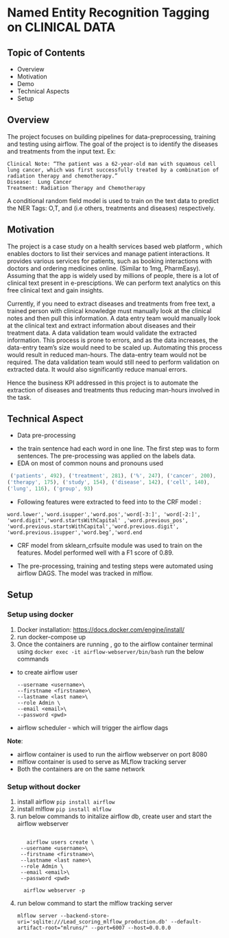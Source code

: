 # Named Entity Recognition Tagging on CLINICAL DATA

## Topic of Contents
* Overview
* Motivation
* Demo
* Technical Aspects
* Setup

## Overview

The project focuses on building pipelines for data-preprocessing, training and testing using airflow. The goal of the project is to identify the diseases and treatments 
from the input text. Ex:

```
Clinical Note: “The patient was a 62-year-old man with squamous cell lung cancer, which was first successfully treated by a combination of radiation therapy and chemotherapy.”
Disease:  Lung Cancer
Treatment: Radiation Therapy and Chemotherapy
```

A conditional random field model is used to train on the text data to predict the NER Tags: O,T, and (i.e others, treatments and diseases) respectively.

## Motivation

The project is a case study on a health services based web platform , which enables doctors to list their services and manage patient interactions. It provides various services for patients, such as booking interactions with doctors and ordering medicines online.  (Similar to 1mg, PharmEasy). Assuming that the app is widely used by millions of people, there is a lot of clinical text present in e-presciptions. We can perform text analytics on this free clinical text and gain insights. 

Currently, if you need to extract diseases and treatments from free text, a trained person with clinical knowledge must manually look at the clinical notes and then pull this information. 
A data entry team would manually look at the clinical text and extract information about diseases and their treatment data. A data validation team would validate the extracted information. This process is prone to errors, and as the data increases, the data-entry team’s size would need to be scaled up.
Automating this process would result in reduced man-hours. The data-entry team would not be required. The data validation team would still need to perform validation on extracted data. It would also significantly reduce manual errors.

Hence the business KPI addressed in this project is to automate the extraction of diseases and treatments thus reducing man-hours involved in the task.

## Technical Aspect

* Data pre-processing 
 - the train sentence had each word in one line. The first step was to form sentences. The pre-processing was applied on the labels data.
 - EDA on most of common nouns and pronouns used

```javascript
 ('patients', 492), ('treatment', 281), ('%', 247), ('cancer', 200), 
('therapy', 175), ('study', 154), ('disease', 142), ('cell', 140), 
('lung', 116), ('group', 93)
```

 - Following features were extracted to feed into to the CRF model :
 ```
 word.lower','word.isupper','word.pos','word[-3:]', 'word[-2:]',
 'word.digit','word.startsWithCapital' ,'word.previous_pos',
 'word.previous.startsWithCapital','word.previous.digit',
'word.previous.isupper','word.beg’,'word.end
 ```
 * CRF model from sklearn_crfsuite module was used to train on the features. Model performed well with a F1 score of 0.89.
 
 * The pre-processing, training and testing steps were automated using airflow DAGS. The model was tracked in mlflow.
 
## Setup 

### Setup using docker

1. Docker installation: https://docs.docker.com/engine/install/
2. run docker-compose up
3. Once the containers are running , go to the airflow container terminal using ``` docker exec -it airflow-webserver/bin/bash ```
 run the below commands
 * to create airflow user 
    ``` airflow users create \
    --username <username>\
    --firstname <firstname>\
    --lastname <last name>\
    --role Admin \
    --email <email>\
    --password <pwd>
    ```
 * airflow scheduler - which will trigger the airflow dags 
 
 **Note**:
 * airflow container is used to run the airflow webserver on port 8080
 * mlflow container is used to serve as MLflow tracking server
 * Both the containers are on the same network
 
###  Setup without docker

1. install airflow
 ```pip install airflow```
2. install mlflow
 ```pip install mlflow```
3. run below commands to initalize airflow db, create user and start the airflow webserver
   ```airflow db init
   
      airflow users create \
    --username <username>\
    --firstname <firstname>\
    --lastname <last name>\
    --role Admin \
    --email <email>\
    --password <pwd>
    
     airflow webserver -p   
    ```
5. run below command to start the mlflow tracking server
   ```
   mlflow server --backend-store-uri='sqlite:///Lead_scoring_mlflow_production.db' --default-artifact-root="mlruns/" --port=6007 --host=0.0.0.0
   ```

   


